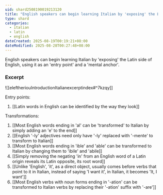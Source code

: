 ```yaml
---
uid: shard2508190019213120
title: "English speakers can begin learning Italian by 'exposing' the Latin side of English, using it as an 'entry point' and a 'mental anchor'"
type: shard
categories:
  - italian
  - latin
  - english
dateCreated: 2025-08-19T00:19:21+08:00
dateModified: 2025-08-28T00:27:48+08:00
---
```

English speakers can begin learning Italian by 'exposing' the Latin side of English, using it as an 'entry point' and a 'mental anchor'.

### Excerpt
![[eleftheriouIntroductionItalianexcerptindex#^7kzqy]]

Entry points:
1. [[Latin words in English can be identified by the way they look]]

Transformations:
1. [[Most English words ending in 'al' can be 'transformed' to Italian by simply adding an 'e' to the end]]
2. [[English '-ly' adjectives need only have '-ly' replaced with '-mente' to transform to Italian]]
3. [[Most English words ending in 'ible' and 'able' can be transformed to Italian by changing them to 'ibile' and 'abile]]
4. [[Simply removing the negating 'in' from an English word of a Latin origin reveals its Latin opposite, its root word]]
5. [[Unlike 'English', 'it', as a direct object, usually comes before verbs that point to it in Italian, instead of saying 'I want it', in Italian, it becomes 'It, I want']]
6. [[Most English verbs with noun forms ending in '-ation' can be transformed to Italian verbs by replacing their '-ation' suffix with '-are']]